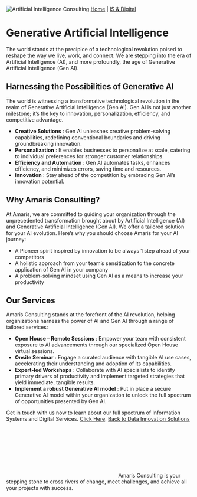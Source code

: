![Artificial Intelligence Consulting](https://amaris.com/wp-content/uploads/2020/07/Business-applications-processes.png)
[Home](https://amaris.com) | [IS & Digital](https://amaris.com/business-line/is-and-digital/)
# Generative Artificial Intelligence
The world stands at the precipice of a technological revolution poised to reshape the way we live, work, and connect. We are stepping into the era of Artificial Intelligence (AI), and more profoundly, the age of Generative Artificial Intelligence (Gen AI).
## **Harnessing the Possibilities of Generative AI**
The world is witnessing a transformative technological revolution in the realm of Generative Artificial Intelligence (Gen AI). Gen AI is not just another milestone; it’s the key to innovation, personalization, efficiency, and competitive advantage.
  * **Creative Solutions** : Gen AI unleashes creative problem-solving capabilities, redefining conventional boundaries and driving groundbreaking innovation.
  * **Personalization** : It enables businesses to personalize at scale, catering to individual preferences for stronger customer relationships.
  * **Efficiency and Automation** : Gen AI automates tasks, enhances efficiency, and minimizes errors, saving time and resources.
  * **Innovation** : Stay ahead of the competition by embracing Gen AI’s innovation potential.


## Why Amaris Consulting?
At Amaris, we are committed to guiding your organization through the unprecedented transformation brought about by Artificial Intelligence (AI) and Generative Artificial Intelligence (Gen AI). We offer a tailored solution for your AI evolution. Here’s why you should choose Amaris for your AI journey:
  * A Pioneer spirit inspired by innovation to be always 1 step ahead of your competitors
  * A holistic approach from your team’s sensitization to the concrete application of Gen AI in your company
  * A problem-solving mindset using Gen AI as a means to increase your productivity


## Our Services
Amaris Consulting stands at the forefront of the AI revolution, helping organizations harness the power of AI and Gen AI through a range of tailored services:
  * **Open House – Remote Sessions** : Empower your team with consistent exposure to AI advancements through our specialized Open House virtual sessions.
  * **Onsite Seminar** : Engage a curated audience with tangible AI use cases, accelerating their understanding and adoption of its capabilities.
  * **Expert-led Workshops** : Collaborate with AI specialists to identify primary drivers of productivity and implement targeted strategies that yield immediate, tangible results.
  * **Implement a robust Generative AI model** : Put in place a secure Generative AI model within your organization to unlock the full spectrum of opportunities presented by Gen AI.


Get in touch with us now to learn about our full spectrum of Information Systems and Digital Services. [Click Here](https://amaris.com/contact-us/).
[Back to Data Innovation Solutions](https://amaris.com/business-line/is-and-digital/data-innovation/)
![Amaris Logo](data:image/svg+xml,%3Csvg%20xmlns='http://www.w3.org/2000/svg'%20viewBox='0%200%200%200'%3E%3C/svg%3E)
Amaris Consulting is your stepping stone to cross rivers of change, meet challenges, and achieve all your projects with success.
